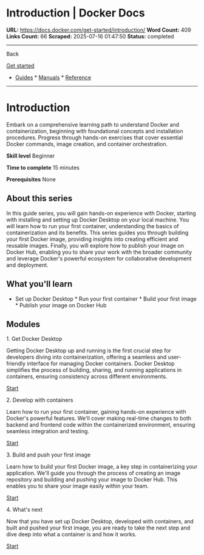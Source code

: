 # Introduction | Docker Docs

**URL:** https://docs.docker.com/get-started/introduction/
**Word Count:** 409
**Links Count:** 66
**Scraped:** 2025-07-16 01:47:50
**Status:** completed

---

Back

[Get started](https://docs.docker.com/get-started/)

  * [Guides](https://docs.docker.com/guides/)   * [Manuals](https://docs.docker.com/manuals/)   * [Reference](https://docs.docker.com/reference/)

* * *

# Introduction

Embark on a comprehensive learning path to understand Docker and containerization, beginning with foundational concepts and installation procedures. Progress through hands-on exercises that cover essential Docker commands, image creation, and container orchestration.

**Skill level** Beginner

**Time to complete** 15 minutes

**Prerequisites** None

## About this series

In this guide series, you will gain hands-on experience with Docker, starting with installing and setting up Docker Desktop on your local machine. You will learn how to run your first container, understanding the basics of containerization and its benefits. This series guides you through building your first Docker image, providing insights into creating efficient and reusable images. Finally, you will explore how to publish your image on Docker Hub, enabling you to share your work with the broader community and leverage Docker's powerful ecosystem for collaborative development and deployment.

## What you'll learn

  * Set up Docker Desktop   * Run your first container   * Build your first image   * Publish your image on Docker Hub

## Modules

1\. Get Docker Desktop

Getting Docker Desktop up and running is the first crucial step for developers diving into containerization, offering a seamless and user-friendly interface for managing Docker containers. Docker Desktop simplifies the process of building, sharing, and running applications in containers, ensuring consistency across different environments.

[Start](https://docs.docker.com/get-started/introduction/get-docker-desktop/)

2\. Develop with containers

Learn how to run your first container, gaining hands-on experience with Docker's powerful features. We'll cover making real-time changes to both backend and frontend code within the containerized environment, ensuring seamless integration and testing.

[Start](https://docs.docker.com/get-started/introduction/develop-with-containers/)

3\. Build and push your first image

Learn how to build your first Docker image, a key step in containerizing your application. We'll guide you through the process of creating an image repository and building and pushing your image to Docker Hub. This enables you to share your image easily within your team.

[Start](https://docs.docker.com/get-started/introduction/build-and-push-first-image/)

4\. What's next

Now that you have set up Docker Desktop, developed with containers, and built and pushed your first image, you are ready to take the next step and dive deep into what a container is and how it works.

[Start](https://docs.docker.com/get-started/introduction/whats-next/)